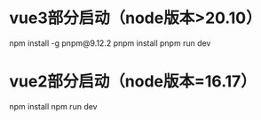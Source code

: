 
<h1>vue3部分启动（node版本>20.10）</h1>
npm install -g pnpm@9.12.2
pnpm install
pnpm run dev
<h1>vue2部分启动（node版本=16.17）</h1> 
npm install
npm run dev 
